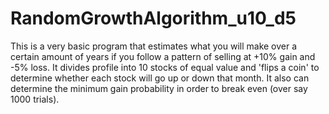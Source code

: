 # RandomGrowthAlgorithm_u10_d5
This is a very basic program that estimates what you will make over a certain amount of years if you follow a pattern of selling at +10% gain and -5% loss. It divides profile into 10 stocks of equal value and 'flips a coin' to determine whether each stock will go up or down that month. It also can determine the minimum gain probability in order to break even (over say 1000 trials).
